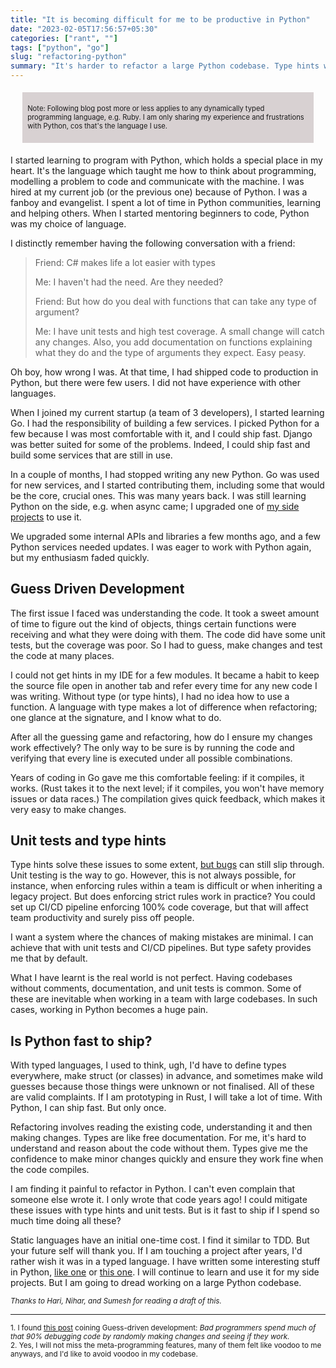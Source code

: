```yaml
---
title: "It is becoming difficult for me to be productive in Python"
date: "2023-02-05T17:56:57+05:30"
categories: ["rant", ""]
tags: ["python", "go"]
slug: "refactoring-python"
summary: "It's harder to refactor a large Python codebase. Type hints won't save you, and you need a lot of unit tests. But how does that work in practice? Is Python fast to ship?"
---
```


<div style="font-size: 0.7rem; margin: 1.2rem; padding: 0.5rem; background: #d8d1d2;"><p>Note: Following blog post more or less applies to any dynamically typed programming language, e.g. Ruby. I am only sharing my experience and frustrations with Python, cos that's the language I use.</p></div>

I started learning to program with Python, which holds a special place in my heart. It's the language which taught me how to think about programming, modelling a problem to code and communicate with the machine. I was hired at my current job (or the previous one) because of Python. I was a fanboy and evangelist. I spent a lot of time in Python communities, learning and helping others. When I started mentoring beginners to code, Python was my choice of language.

I distinctly remember having the following conversation with a friend:

> Friend: C# makes life a lot easier with types
>
> Me: I haven't had the need. Are they needed?
>
> Friend: But how do you deal with functions that can take any type of argument?
> 
> Me: I have unit tests and high test coverage. A small change will catch any changes. Also, you add documentation on functions explaining what they do and the type of arguments they expect. Easy peasy.

Oh boy, how wrong I was. At that time, I had shipped code to production in Python, but there were few users. I did not have experience with other languages.

When I joined my current startup (a team of 3 developers), I started learning Go. I had the responsibility of building a few services. I picked Python for a few because I was most comfortable with it, and I could ship fast. Django was better suited for some of the problems. Indeed, I could ship fast and build some services that are still in use.

In a couple of months, I had stopped writing any new Python. Go was used for new services, and I started contributing them, including some that would be the core, crucial ones. This was many years back. I was still learning Python on the side, e.g. when async came; I upgraded one of [my side projects](https://github.com/avinassh/haxor) to use it.

We upgraded some internal APIs and libraries a few months ago, and a few Python services needed updates. I was eager to work with Python again, but my enthusiasm faded quickly.

## Guess Driven Development

The first issue I faced was understanding the code. It took a sweet amount of time to figure out the kind of objects, things certain functions were receiving and what they were doing with them. The code did have some unit tests, but the coverage was poor. So I had to guess, make changes and test the code at many places.

I could not get hints in my IDE for a few modules. It became a habit to keep the source file open in another tab and refer every time for any new code I was writing. Without type (or type hints), I had no idea how to use a function. A language with type makes a lot of difference when refactoring; one glance at the signature, and I know what to do.

After all the guessing game and refactoring, how do I ensure my changes work effectively? The only way to be sure is by running the code and verifying that every line is executed under all possible combinations. 

Years of coding in Go gave me this comfortable feeling: if it compiles, it works. (Rust takes it to the next level; if it compiles, you won't have memory issues or data races.) The compilation gives quick feedback, which makes it very easy to make changes.

## Unit tests and type hints

Type hints solve these issues to some extent, [but bugs](https://twitter.com/iavins/status/1524407933982765056) can still slip through. Unit testing is the way to go. However, this is not always possible, for instance, when enforcing rules within a team is difficult or when inheriting a legacy project. But does enforcing strict rules work in practice? You could set up CI/CD pipeline enforcing 100% code coverage, but that will affect team productivity and surely piss off people.

I want a system where the chances of making mistakes are minimal. I can achieve that with unit tests and CI/CD pipelines. But type safety provides me that by default.

What I have learnt is the real world is not perfect. Having codebases without comments, documentation, and unit tests is common. Some of these are inevitable when working in a team with large codebases. In such cases, working in Python becomes a huge pain.

## Is Python fast to ship? 

With typed languages, I used to think, ugh, I'd have to define types everywhere, make struct (or classes) in advance, and sometimes make wild guesses because those things were unknown or not finalised. All of these are valid complaints. If I am prototyping in Rust, I will take a lot of time. With Python, I can ship fast. But only once. 

Refactoring involves reading the existing code, understanding it and then making changes. Types are like free documentation. For me, it's hard to understand and reason about the code without them. Types give me the confidence to make minor changes quickly and ensure they work fine when the code compiles.

I am finding it painful to refactor in Python. I can't even complain that someone else wrote it. I only wrote that code years ago! I could mitigate these issues with type hints and unit tests. But is it fast to ship if I spend so much time doing all these?

Static languages have an initial one-time cost. I find it similar to TDD. But your future self will thank you. If I am touching a project after years, I'd rather wish it was in a typed language. I have written some interesting stuff in Python, [like one](https://github.com/avinassh/fast-sqlite3-inserts) or [this one](https://github.com/avinassh/py-caskdb). I will continue to learn and use it for my side projects. But I am going to dread working on a large Python codebase.

<small><i>Thanks to Hari, Nihar, and Sumesh for reading a draft of this.</i></small>

---

<small>1. I found [this post](https://davidlebech.com/thoughtflow/guess-driven-development/) coining Guess-driven development: *Bad programmers spend much of that 90% debugging code by randomly making changes and seeing if they work.*</small><br>
<small>2. Yes, I will not miss the meta-programming features, many of them felt like voodoo to me anyways, and I'd like to avoid voodoo in my codebase.</small>